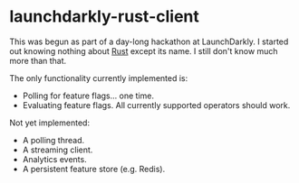 # launchdarkly-rust-client
This was begun as part of a day-long hackathon at LaunchDarkly. I started out knowing nothing about [Rust](rust-lang.org/) except its name. I still don't know much more than that.

The only functionality currently implemented is:

* Polling for feature flags... one time.
* Evaluating feature flags. All currently supported operators should work.

Not yet implemented:

* A polling thread.
* A streaming client.
* Analytics events.
* A persistent feature store (e.g. Redis).
